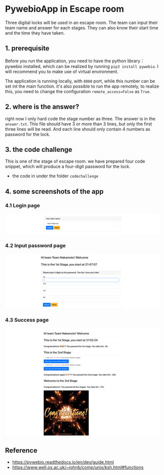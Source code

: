 # PywebioApp in Escape room
Three digital locks will be used in an escape room. The team can input their team name and answer for each stages. They can also know their start time and the time they have taken.

## 1. prerequisite
Before you run the application, you need to have the python library： pywebio installed, which can be realized by running
`pip3 install pywebio`. I will recommend you to make use of virtual environment.

The application is running locally, with `8080` port, while this number can be set int the main function. it's also possible to run the app remotely, to realize this, you need to change the configuration `remote_access=False` as `True`.

## 2. where is the answer?
right now I only hard code the stage number as three. The answer is in the `answer.txt`. This file should have 3 or more than 3 lines, but only the first three lines will be read. And each line should only contain 4 numbers as password for the lock.

## 3. the code challenge
This is one of the stage of escape room. we have prepared four code snippet, which will produce a four-digit password for the lock.

- the code in under the folder `codechallenge`

## 4. some screenshots of the app
### 4.1 Login page
![alt text](Screenshot1.png "input team name page")
### 4.2 Input password page
![alt text](Screenshot2.png "input answer")
### 4.3 Success page
![alt text](Screenshot3.png "congrats page")

## Reference
- https://pywebio.readthedocs.io/en/dev/guide.html
- https://www.well.ox.ac.uk/~johnb/comp/unix/ksh.html#functions